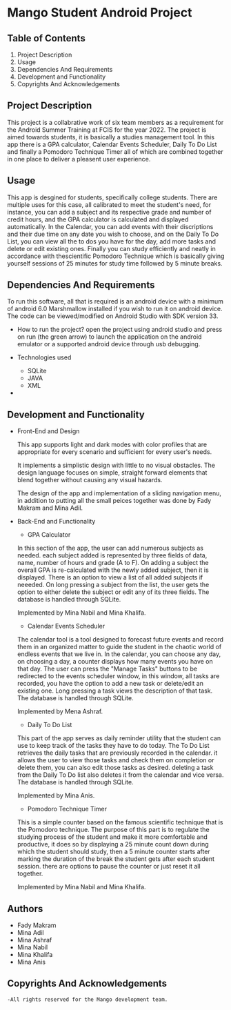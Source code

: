 # Mango Student Android Project

## Table of Contents

1. Project Description 
2. Usage
3. Dependencies And Requirements
4. Development and Functionality
5. Copyrights And Acknowledgements

## Project Description 

This project is a collabrative work of six team members as a requirement for the Android Summer Training at FCIS for the year 2022. The project is aimed towards students, it is basically a studies management tool. In this app there is a GPA calculator, Calendar Events Scheduler, Daily To Do List and finally a Pomodoro Technique Timer all of which are combined together in one place to deliver a pleasent user experience. 

## Usage

This app is desgined for students, specifically college students. There are multiple uses for this case, all calibrated to meet the student's need, for instance, you can add a subject and its respective grade and number of credit hours, and the GPA calculator is calculated and displayed automatically. In the Calendar, you can add events with their discriptions and their due time on any date you wish to choose, and on the Daily To Do List, you can view all the to dos you have for the day, add more tasks and delete or edit existing ones. Finally you can study efficiently and neatly in accordance with thescientific Pomodoro Technique which is basically giving yourself sessions of 25 minutes for study time followed by 5 minute breaks.



## Dependencies And Requirements

To run this software, all that is required is an android device with a minimum of android 6.0 Marshmallow installed if you wish to run it on android device.
The code can be viewed/modified on Android Studio with SDK version 33.



- How to run the project?
    open the project using android studio and press on run (the green arrow) to launch the application on the android emulator or a supported android device through usb debugging.

- Technologies used
    - SQLite
    - JAVA
    - XML

-


## Development and Functionality



- Front-End and Design

    This app supports light and dark modes with color profiles that are appropriate for every scenario and sufficient for every user's needs.

    It implements a simplistic design with little to no visual obstacles. The design language focuses on simple, straight forward elements that blend together without causing any visual hazards.

    The design of the app and implementation of a sliding navigation menu, in addition to putting all the small peices together was done by Fady Makram and Mina Adil.

- Back-End and Functionality


    - GPA Calculator

    In this section of the app, the user can add numerous subjects as needed. each subject added is represented by three fields of data, name, number of hours and grade (A to F). On adding a subject the overall GPA is re-calculated with the newly added subject, then it is displayed. There is an option to view a list of all added subjects if neeeded. On long pressing a subject from the list, the user gets the option to either delete the subject or edit any of its three fields. The database is handled through SQLite.

    Implemented by Mina Nabil and Mina Khalifa.

    - Calendar Events Scheduler
    
    The calendar tool is a tool designed to forecast future events and record them in an organized matter to guide the student in the chaotic world of endless events that we live in. In the calendar, you can choose any day, on choosing a day, a counter displays how many events you have on that day. The user can press the "Manage Tasks" buttons to be redirected to the events scheduler window, in this window, all tasks are recorded, you have the option to add a new task or delete/edit an existing one. Long pressing a task views the description of that task. The database is handled through SQLite.

    Implemented by Mena Ashraf.
    
    - Daily To Do List   
    
    This part of the app serves as daily reminder utility that the student can use to keep track of the tasks they have to do today. The To Do List retrieves the daily tasks that are previously recorded in the calendar. it allows the user to view those tasks and check them on completion or delete them, you can also edit those tasks as desired. deleting a task from the Daily To Do list also deletes it from the calendar and vice versa. The database is handled through SQLite.
    
    Implemented by Mina Anis.

    - Pomodoro Technique Timer

    This is a simple counter based on the famous scientific technique that is the Pomodoro technique. The purpose of this part is to regulate the studying process of the student and make it more comfortable and productive, it does so by displaying a 25 minute count down during which the student should study, then a 5 minute counter starts after marking the duration of the break the student gets after each student session. there are options to pause the counter or just reset it all together.

    Implemented by Mina Nabil and Mina Khalifa.

## Authors
- Fady Makram
- Mina Adil
- Mina Ashraf
- Mina Nabil
- Mina Khalifa
- Mina Anis

## Copyrights And Acknowledgements

    -All rights reserved for the Mango development team.

